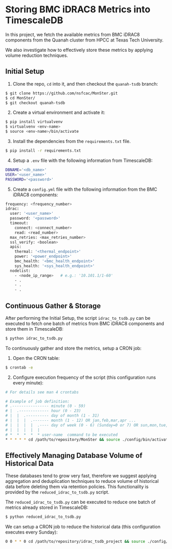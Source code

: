 # Storing BMC iDRAC8 Metrics into TimescaleDB

In this project, we fetch the available metrics from BMC iDRAC8 components from the Quanah cluster from HPCC at Texas Tech University. 

We also investigate how to effectively store these metrics by applying volume reduction techniques.

## Initial Setup

1. Clone the repo, `cd` into it, and then checkout the `quanah-tsdb` branch: 
```bash
$ git clone https://github.com/nsfcac/MonSter.git
$ cd MonSter/
$ git checkout quanah-tsdb
```

2. Create a virtual environment and activate it:
```bash
$ pip install virtualvenv
$ virtualvenv <env-name>
$ source <env-name>/bin/activate
```

3. Install the dependencies from the `requirements.txt` file.
```bash
$ pip install -r requirements.txt
```

4. Setup a `.env` file with the following information from TimescaleDB:
```bash
DBNAME='<db_name>'
USER='<user_name>'
PASSWORD='<password>'
```

5. Create a `config.yml` file with the following information from the BMC iDRAC8 components:
```bash
frequency: <frequency_number>
idrac:
  user: '<user_name>'
  password: '<password>'
  timeout: 
    connect: <connect_number>
    read: <read_number>
  max_retries: <max_retries_number>
  ssl_verify: <boolean>
  apis:
    thermal: '<thermal_endpoint>'
    power: '<power_endpoint>'
    bmc_health: '<bmc_health_endpoint>'
    sys_health: '<sys_health_endpoint>'
  nodelist:
    - <node_ip_range>   # e.g.: '10.101.1/1-60'
    - .
    - .
    - .
```

## Continuous Gather & Storage

After performing the Initial Setup, the script `idrac_to_tsdb.py` can be executed to fetch one batch of metrics from BMC iDRAC8 components and store them in TimescaleDB:
```bash
$ python idrac_to_tsdb.py
```

To continuously gather and store the metrics, setup a CRON job:

1. Open the CRON table:
```bash
$ crontab -e
```

2. Configure execution frequency of the script (this configuration runs every minute):
```bash
# For details see man 4 crontabs

# Example of job definition:
# .---------------- minute (0 - 59)
# |  .------------- hour (0 - 23)
# |  |  .---------- day of month (1 - 31)
# |  |  |  .------- month (1 - 12) OR jan,feb,mar,apr ...
# |  |  |  |  .---- day of week (0 - 6) (Sunday=0 or 7) OR sun,mon,tue,wed,thu,fri,sat
# |  |  |  |  |
# *  *  *  *  * user-name  command to be executed
* * * * * cd /path/to/repository/MonSter && source ./config/bin/activate && python idrac_to_tsdb.py && deactivate
```

## Effectively Managing Database Volume of Historical Data

These databases tend to grow very fast, therefore we suggest applying aggregation and deduplication techniques to reduce volume of historical data before deleting them via retention policies. This functionality is provided by the `reduced_idrac_to_tsdb.py` script.

The `reduced_idrac_to_tsdb.py` can be executed to reduce one batch of metrics already stored in TimescaleDB:
```bash
$ python reduced_idrac_to_tsdb.py
```

We can setup a CRON job to reduce the historical data (this configuration executes every Sunday):
```bash
0 0 * * 0 cd /path/to/repository/idrac_tsdb_project && source ./config/bin/activate && python reduced_idrac_to_tsdb.py && deactivate
```
